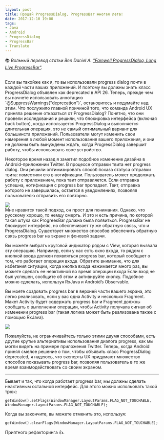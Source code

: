 ```yaml
---
layout: post
title: Прощай ProgressDialog, ProgressBar многая лета! 
date: 2017-12-10 19:00
tags:
- Java
- Android
- ProgressDialog
- ProgressBar
- Translate
---
```

:books: *Вольный перевод статьи Ben Daniel A. <a href="https://android.jlelse.eu/farewell-progressdialog-long-live-progressbar-dc767596c98">"Farewell ProgressDialog, Long Live ProgressBar"</a>.*

<br>
Если вы такойже как я, то вы использовали progress dialog почти в каждой части ваших приложений. И поэтому вы должны знать класс ProgressDialog объявлен как deprecated в API 26. Теперь, прежде чем вы начнете использовать аннотацию `@SuppressWarnings("deprecation")`, остановитесь и подумайте над этим. Что послужило главной причиной того, что команда Android UX приняла решение отказаться от ProgressDialog? Понятно, что они провели исследования и решили, что блокировка интерфейса (включая back button), когда используется ProgressDialog и выполняется длительная операция, это не самый оптимальный вариант для большинста приложений. Пользователи могут изменить свои намерения в любой момент использования вашего приложения, и они не должны быть вынуждены ждать, когда ProgressDialog завершит работу, чтобы использовать свое устройство.

Некоторое время назад я заметил подобное изменение дизайна в Android-приложении Twitter. В процессе отправки твита нет progress dialog. Они решили оптимизировать способ показа статуса отправки твита: поместили его в нотификации. Пользователь может продолжать работу с приложением, пока твит отправляется. Если отправка успешна, нотификация с progress bar пропадает. Твит, отправка которого не завершилась, остается в уведомлениях, позволяя пользователю отправить его повторно.

<img src="{{ site.baseurl }}/images/progressbar/38_1.jpeg">

<br>
Мне нравится такой подход, он прост для понимания. Однако, что русскому хорошо, то немцу смерть. И это и есть причина, по которой такая штука как ProgreesBar должна была появиться. ProgressBar не блокирует интерфейс, но обеспечивает ту же обратную связь, что и ProgressDialog. Существует множество способов обеспечить обратную связь progress bar на экране и фоновой задачи. 

Вы можете выбрать круговой индикатор рядом с View, которая вызвала эту операцию. Например, если у нас есть окно входа, то рядом с кнопкой входа должен появляться progress bar, который сообщает о том, что работает операция входа. Обратите внимание, что для избегания ситуации, когда кнопка входа нажимается много раз, вы можете сделать ее неактивной во время операции входа Если вход не был успешен, сообщите об этом и активируйте кнопку. Подобное можно сдлелать, используя RxJava и Android’s Observable.

Вы моете создовать progress bar в верхней части вашего экрана, это легко реализовать, если у вас одна Activity и несколько Fragment. Макет Activity будет содержать progress bar и Fragment должны сообщать о выполнении операции, чтобы Activity получала сигнал об изменении progress bar (такая логика может быть реализована также с помощью RxJava).

<img src="{{ site.baseurl }}/images/progressbar/38_2.gif">

Пожалуйста, не ограничивайтесь только этими двумя способами, есть другие крутые альтернативы использования диалога progress, как мы могли видеть на примере приложения Twitter. Теперь, когда Android принял смелое решение о том, чтобы объявить класс ProgressDialog deprecated, я надеюсь, что эксперты UX придумают множество способов показывать progress bar, позволяя пользователь в то же время взаимодействовать со своим экраном.

* * *

Бывает и так, что когда работает progress bar, мы должны сделать неактивным остальной интерфейс. Для этого можно испольовать такой трюк:

`getWindow().setFlags(WindowManager.LayoutParams.FLAG_NOT_TOUCHABLE,
                           WindowManager.LayoutParams.FLAG_NOT_TOUCHABLE);`
                           
Когда вы закончите, вы можете отменить это, используя:
 
`getWindow().clearFlags(WindowManager.LayoutParams.FLAG_NOT_TOUCHABLE);`
 
Приятного рефакторинга 👍.
